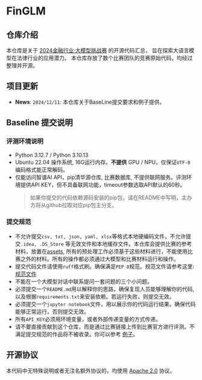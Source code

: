 # FinGLM

## 仓库介绍

本仓库是关于 [2024金融行业·大模型挑战赛](https://competitions.zhipuai.cn/matchDetail?id=120241202000000003) 的开源代码汇总，
旨在探索大语言模型在法律行业的应用潜力。 本仓库存放了数个比赛团队的竞赛原始代码，均经过整理并开源。

## 项目更新

- **News**: ```2024/12/11```:  本仓库关于BaseLine提交要求和例子提供。

## Baseline 提交说明

### 评测环境说明

- Python 3.12.7 / Python 3.10.13
- Ubuntu 22.04 操作系统, 16G运行内存。**不提供** GPU / NPU，仅保证`UTF-8` 编码格式能正常解码。
- 仅能访问智谱AI API，pip清华源仓库, 比赛数据库, 不提供联网服务。评测环境提供API KEY，但不具备联网功能，timeout参数选取API默认的60秒。
  > 如果你提交的代码依赖源码安装的pip包，请在README中写明，主办方将从github拉取对应pip包主分支。

### 提交规范

- 不允许提交`csv, txt, json, yaml, xlsx`等格式本地硬编码文件，不允许提交`.idea, .DS_Store`
  等无效文件和本地缓存文件。本仓库会提供比赛的参考材料，放置在[assets](assests),
  所有的预处理工作必须基于这些材料进行，不能使用比赛之外的材料。所有的操作都必须通过大模型和比赛材料运行和操作。
- 提交代码文件请使用`ruff`格式刷。确保满足`PEP 8`规范。规范文件请参考这里: [规范文件](pyproject.toml)
- 不能在一个大模型对话中联系提问一套问题的三个小问题。
- 必须提交一个`README.md`用以解释你的思路，确保复现人员能够理解你的代码, 以及根据`requirements.txt`来安装依赖。若运行失败，则提交无效。
- 必须提交一个`jupyter notebook`文件，用以展示你的代码运行结果。确保代码能够正常运行，否则提交无效。
- 所有`API_KEY`必须用环境变量，或者外部传递变量的方式传递。
- 请不要直接贡献到这个仓库，而是通过比赛链接上传到比赛官方进行评测。不满足提交规范的作品将不被收录。你可以参考 [例子](baseline/sample/README.md)。

## 开源协议

本代码中无特殊说明或者无注名额外协议的，均使用 [Apache 2.0](LICENSE) 协议。
